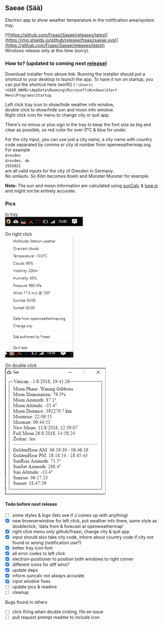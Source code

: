 ## Saeae (Sää)  
Electron app to show weather temperature in the notification area/system tray.  

[![https://github.com/Fraasi/Saeae/releases/latest](https://img.shields.io/github/release/fraasi/saeae.svg)](https://github.com/Fraasi/Saeae/releases/latest)  
Windows release only at this time (sorry).

### How to? (updated to coming next [release](#todo-before-next-release))  
Download installer from above link. Running the installer should put a shortcut to your desktop to launch the app. To have it run on startup, you can put the shortcut here (win10) `C:\Users\<USER_NAME>\AppData\Roaming\Microsoft\Windows\Start Menu\Programs\Startup`.  

Left click tray icon to show/hide weather info window,  
double click to show/hide sun and moon info window.  
Right click icon for menu to change city or quit app.  

There's no minus or plus sign in the tray to keep the font size as big and clear as possible, so red color for over 0&deg;C & blue for under.

For the city input, you can use just a city name, a city name with country code separated by comma or city id number from openweathermap.org.  
For example  
`dresden`  
`dresden, de`  
`2935022`  
are all valid inputs for the city of Dresden in Germany.  
No umlauts. So Köln becomes Koeln and Münster Munster for example.

**Note:** The sun and moon information are calculated using [sunCalc](https://github.com/mourner/suncalc) & [lune.js](https://github.com/ryanseys/lune) and might not be entirely accurate.

### Pics

In tray  
![Tray pic](pics/2018-10-26_1541.png)

On right click  
![right click](pics/2018-10-26_1538.png)  

On double click  
![right click](pics/2018-08-01_1941.png)  


#### Todo before next release
* [ ] some styles & logo (lets see if J comes up with anything)
* [x] new browserwindow for left click, put weather info there, same style as doubleclick, 'data from & forecast at openweathermap'
* [x] right click menu only github/fraasi, change city & quit app
* [x] input should also take city code, inform about country code if city not found or wrong (notification use?)
* [x] better tray icon font
* [x] all error codes to left click
* [x] electron-positioner to position both windows to right corner
* [x] different icons for diff wins?
* [x] update deps
* [x] inform suncalc not always accurate
* [x] input window fixes
* [ ] update pics & readme
* [ ] cleanup

Bugs found in others
* [ ] click firing when double cicking, file an issue
* [ ] pull request prompt readme to include icon

<!-- icons from https://www.s-ings.com/typicons/ & material.io/tools/icons-->
